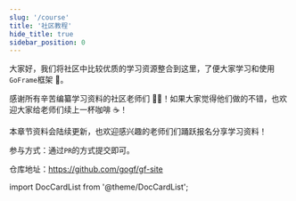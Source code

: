 ```yaml
---
slug: '/course'
title: '社区教程'
hide_title: true
sidebar_position: 0
---
```


大家好，我们将社区中比较优质的学习资源整合到这里，了便大家学习和使用`GoFrame`框架 🚀。

感谢所有辛苦编纂学习资料的社区老师们 💖💐！如果大家觉得他们做的不错，也欢迎大家给老师们续上一杯咖啡 ☕️！

本章节资料会陆续更新，也欢迎感兴趣的老师们们踊跃报名分享学习资料！

参与方式：通过`PR`的方式提交即可。

仓库地址：https://github.com/gogf/gf-site

import DocCardList from '@theme/DocCardList';

<DocCardList />





